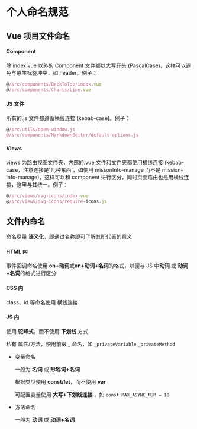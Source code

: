 # 个人命名规范

## Vue 项目文件命名

#### Component

除 index.vue 以外的 Component 文件都以大写开头 (PascalCase)，这样可以避免与原生标签冲突，如 header。例子：

```js
@/src/components/BackToTop/index.vue
@/src/components/Charts/Line.vue
```

#### JS 文件

所有的.js 文件都遵循横线连接 (kebab-case)。例子：

```js
@/src/utils/open-window.js
@/src/components/MarkdownEditor/default-options.js
```

#### Views

views 为路由视图文件夹，内部的.vue 文件和文件夹都使用横线连接 (kebab-case，注意连接是'几种东西'，如使用 missonInfo-manage 而不是 mission-info-manage)，这样可以和 component 进行区分，同时页面路由也是用横线连接，这里与其统一。例子：

```js
@/src/views/svg-icons/index.vue
@/src/views/svg-icons/require-icons.js
```

## 文件内命名

命名尽量 **语义化**，即通过名称即可了解其所代表的意义

#### HTML 内

事件回调命名使用 **on+动词**或**on+动词+名词**的格式，以便与 JS 中**动词** 或 **动词+名词**的格式进行区分

#### CSS 内

class、id 等命名使用 横线连接

#### JS 内

使用 **驼峰式**，而不使用 **下划线** 方式

私有 属性/方法，使用前缀 **\_** 命名，如 `_privateVariable`,`_privateMethod`

- 变量命名

  一般为 **名词** 或 **形容词+名词**

  根据类型使用 **const/let**，而不使用 **var**

  可配置变量使用 **大写+下划线连接** ，如 `const MAX_ASYNC_NUM = 10`

- 方法命名

  一般为 **动词** 或 **动词+名词**
